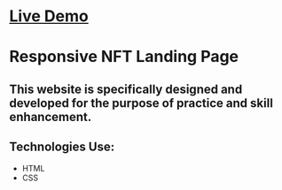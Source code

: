 # [Live Demo](https://nft-landing-page-roan.vercel.app/)

# Responsive NFT Landing Page

## This website is specifically designed and developed for the purpose of practice and skill enhancement.

## Technologies Use:
- HTML
- CSS
